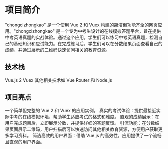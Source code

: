 # 项目简介
"chongcizhongkao" 是一个使用 Vue 2 和 Vuex 构建的简洁但功能齐全的网页应用。"chongcizhongkao" 是一个专为中考生设计的在线模拟答题平台，旨在提供中考英语真题的实战体验。通过这个应用，学生们可以练习中考英语真题，检测自己的基础知识和应试能力。在完成练习后，学生们可以在分数结果页面查看自己的成绩，并通过展示的二维码快速访问相关的教育资源。

## 技术栈
Vue.js 2
Vuex
其他相关技术如 Vue Router 和 Node.js

## 项目亮点
一个简单但完整的 Vue 2 和 Vuex 的应用实例。
真实的考试体验：提供最接近实际中考的在线模拟环境，帮助学生适应考试的格式和难度。
直观的成绩展示：在用户完成题目后，立即展示分数，并提供详细的答题反馈。
引流功能：在分数结果页面展示二维码，用户扫描后可以快速访问其他相关教育资源，方便用户获取更多学习资料。
简洁高效的用户界面：借助 Vue.js 的高效性，应用提供了一个流畅且直观的用户界面。